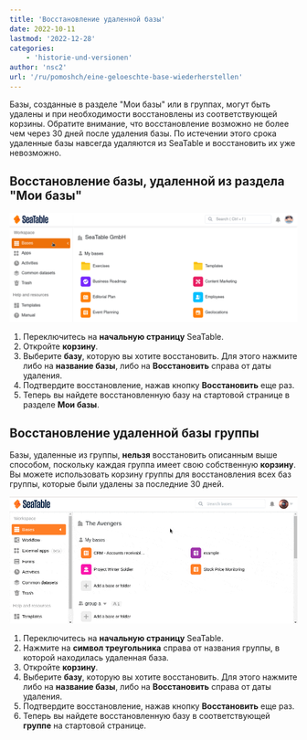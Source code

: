 ```yaml
---
title: 'Восстановление удаленной базы'
date: 2022-10-11
lastmod: '2022-12-28'
categories:
    - 'historie-und-versionen'
author: 'nsc2'
url: '/ru/pomoshch/eine-geloeschte-base-wiederherstellen'
---
```


Базы, созданные в разделе "Мои базы" или в группах, могут быть удалены и при необходимости восстановлены из соответствующей корзины. Обратите внимание, что восстановление возможно не более чем через 30 дней после удаления базы. По истечении этого срока удаленные базы навсегда удаляются из SeaTable и восстановить их уже невозможно.

## Восстановление базы, удаленной из раздела "Мои базы"

![Восстановить базу, удаленную из "Моих баз](images/restore-a-deleted-base.gif)

1. Переключитесь на **начальную страницу** SeaTable.
2. Откройте **корзину**.
3. Выберите **базу**, которую вы хотите восстановить. Для этого нажмите либо на **название базы**, либо на **Восстановить** справа от даты удаления.
4. Подтвердите восстановление, нажав кнопку **Восстановить** еще раз.
5. Теперь вы найдете восстановленную базу на стартовой странице в разделе **Мои базы**.

## Восстановление удаленной базы группы

Базы, удаленные из группы, **нельзя** восстановить описанным выше способом, поскольку каждая группа имеет свою собственную **корзину**. Вы можете использовать корзину группы для восстановления всех баз группы, которые были удалены за последние 30 дней.

![Восстановление базы, удаленной из группы](images/restore-a-deleted-base-of-a-group.gif)

1. Переключитесь на **начальную страницу** SeaTable.
2. Нажмите на **символ треугольника** справа от названия группы, в которой находилась удаленная база.
3. Откройте **корзину**.
4. Выберите **базу**, которую вы хотите восстановить. Для этого нажмите либо на **название базы**, либо на **Восстановить** справа от даты удаления.
5. Подтвердите восстановление, нажав кнопку **Восстановить** еще раз.
6. Теперь вы найдете восстановленную базу в соответствующей **группе** на стартовой странице.

